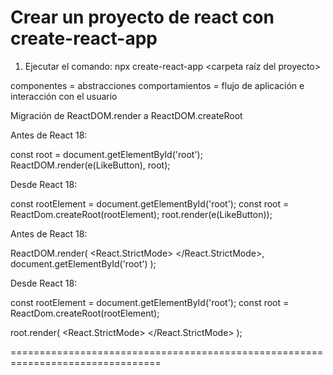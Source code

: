 # Crear un proyecto de react con create-react-app

1. Ejecutar el comando:
npx create-react-app <carpeta raíz del proyecto>



componentes = abstracciones
comportamientos = flujo de aplicación e interacción con el usuario

Migración de ReactDOM.render a ReactDOM.createRoot

Antes de React 18:

const root = document.getElementById('root');
ReactDOM.render(e(LikeButton), root);

Desde React 18:

const rootElement = document.getElementById('root');
const root = ReactDom.createRoot(rootElement);
root.render(e(LikeButton));

Antes de React 18:

ReactDOM.render(
  <React.StrictMode>
    <App />
  </React.StrictMode>,
  document.getElementById('root')
);

Desde React 18:

const rootElement = document.getElementById('root');
const root = ReactDom.createRoot(rootElement);

root.render(
  <React.StrictMode>
    <App />
  </React.StrictMode>
);


================================================================================

